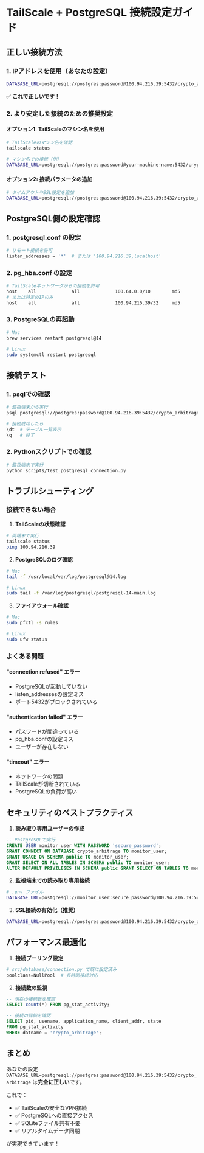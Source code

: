 # TailScale + PostgreSQL 接続設定ガイド

## 正しい接続方法

### 1. IPアドレスを使用（あなたの設定）
```bash
DATABASE_URL=postgresql://postgres:password@100.94.216.39:5432/crypto_arbitrage
```

✅ **これで正しいです！**

### 2. より安定した接続のための推奨設定

#### オプション1: TailScaleのマシン名を使用
```bash
# TailScaleのマシン名を確認
tailscale status

# マシン名での接続（例）
DATABASE_URL=postgresql://postgres:password@your-machine-name:5432/crypto_arbitrage
```

#### オプション2: 接続パラメータの追加
```bash
# タイムアウトやSSL設定を追加
DATABASE_URL=postgresql://postgres:password@100.94.216.39:5432/crypto_arbitrage?connect_timeout=10&sslmode=prefer
```

## PostgreSQL側の設定確認

### 1. postgresql.conf の設定
```bash
# リモート接続を許可
listen_addresses = '*'  # または '100.94.216.39,localhost'
```

### 2. pg_hba.conf の設定
```bash
# TailScaleネットワークからの接続を許可
host    all             all             100.64.0.0/10        md5
# または特定のIPのみ
host    all             all             100.94.216.39/32     md5
```

### 3. PostgreSQLの再起動
```bash
# Mac
brew services restart postgresql@14

# Linux
sudo systemctl restart postgresql
```

## 接続テスト

### 1. psqlでの確認
```bash
# 監視端末から実行
psql postgresql://postgres:password@100.94.216.39:5432/crypto_arbitrage

# 接続成功したら
\dt  # テーブル一覧表示
\q   # 終了
```

### 2. Pythonスクリプトでの確認
```bash
# 監視端末で実行
python scripts/test_postgresql_connection.py
```

## トラブルシューティング

### 接続できない場合

1. **TailScaleの状態確認**
```bash
# 両端末で実行
tailscale status
ping 100.94.216.39
```

2. **PostgreSQLのログ確認**
```bash
# Mac
tail -f /usr/local/var/log/postgresql@14.log

# Linux
sudo tail -f /var/log/postgresql/postgresql-14-main.log
```

3. **ファイアウォール確認**
```bash
# Mac
sudo pfctl -s rules

# Linux
sudo ufw status
```

### よくある問題

#### "connection refused" エラー
- PostgreSQLが起動していない
- listen_addressesの設定ミス
- ポート5432がブロックされている

#### "authentication failed" エラー
- パスワードが間違っている
- pg_hba.confの設定ミス
- ユーザーが存在しない

#### "timeout" エラー
- ネットワークの問題
- TailScaleが切断されている
- PostgreSQLの負荷が高い

## セキュリティのベストプラクティス

1. **読み取り専用ユーザーの作成**
```sql
-- PostgreSQLで実行
CREATE USER monitor_user WITH PASSWORD 'secure_password';
GRANT CONNECT ON DATABASE crypto_arbitrage TO monitor_user;
GRANT USAGE ON SCHEMA public TO monitor_user;
GRANT SELECT ON ALL TABLES IN SCHEMA public TO monitor_user;
ALTER DEFAULT PRIVILEGES IN SCHEMA public GRANT SELECT ON TABLES TO monitor_user;
```

2. **監視端末での読み取り専用接続**
```bash
# .env ファイル
DATABASE_URL=postgresql://monitor_user:secure_password@100.94.216.39:5432/crypto_arbitrage
```

3. **SSL接続の有効化（推奨）**
```bash
DATABASE_URL=postgresql://postgres:password@100.94.216.39:5432/crypto_arbitrage?sslmode=require
```

## パフォーマンス最適化

1. **接続プーリング設定**
```python
# src/database/connection.py で既に設定済み
poolclass=NullPool  # 長時間接続対応
```

2. **接続数の監視**
```sql
-- 現在の接続数を確認
SELECT count(*) FROM pg_stat_activity;

-- 接続の詳細を確認
SELECT pid, usename, application_name, client_addr, state 
FROM pg_stat_activity 
WHERE datname = 'crypto_arbitrage';
```

## まとめ

あなたの設定 `DATABASE_URL=postgresql://postgres:password@100.94.216.39:5432/crypto_arbitrage` は**完全に正しい**です。

これで：
- ✅ TailScaleの安全なVPN接続
- ✅ PostgreSQLへの直接アクセス
- ✅ SQLiteファイル共有不要
- ✅ リアルタイムデータ同期

が実現できています！